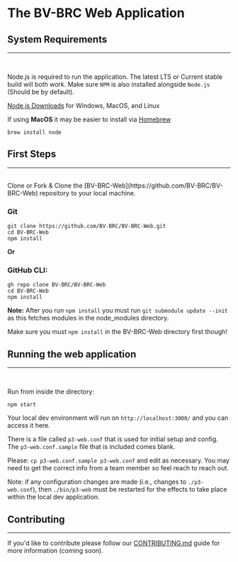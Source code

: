 # The BV-BRC Web Application

## System Requirements
<hr>
<br>

Node.js is required to run the application. The latest LTS or Current stable build will both work. Make sure `NPM` is also installed alongside `Node.js` (Should be by default).

[Node.js Downloads](https://nodejs.org/en/download/) for Windows, MacOS, and Linux

If using **MacOS** it may be easier to install via [Homebrew](https://brew.sh/)
```
brew install node
```

## First Steps
<hr>
<br>
Clone or Fork & Clone the [BV-BRC-Web](https://github.com/BV-BRC/BV-BRC-Web) repository to your local machine.

<br>

### Git
```
git clone https://github.com/BV-BRC/BV-BRC-Web.git
cd BV-BRC-Web
npm install
```

**Or**

### GitHub CLI:
```
gh repo clone BV-BRC/BV-BRC-Web
cd BV-BRC-Web
npm install
```

**Note:** After you run `npm install` you must run `git submodule update --init` as this fetches modules in the node_modules directory.

Make sure you must `npm install` in the BV-BRC-Web directory first though!

## Running the web application
<hr>
<br>

Run from inside the directory:
```
npm start
```

Your local dev environment will run on ```http://localhost:3000/``` and you can access it here.

There is a file called `p3-web.conf` that is used for initial setup and config. The `p3-web.conf.sample` file that is included comes blank.

Please: `cp p3-web.conf.sample p3-web.conf` and edit as necessary. You may need to get the correct info from a team member so feel reach to reach out.

Note: if any configuration changes are made (i.e., changes to `./p3-web.conf`), then `./bin/p3-web` must be restarted for the effects to take place within the local dev application.

## Contributing
<hr>

If you'd like to contribute please follow our [CONTRIBUTING.md]() guide for more information (coming soon).
